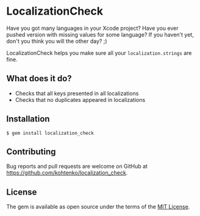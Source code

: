 # LocalizationCheck

Have you got many languages in your Xcode project? Have you ever pushed version with missing values for some language? If you haven't yet, don't you think you will the other day? ;)

LocalizationCheck helps you make sure all your `localization.strings` are fine.

## What does it do?
* Checks that all keys presented in all localizations
* Checks that no duplicates appeared in localizations

## Installation

    $ gem install localization_check

## Contributing

Bug reports and pull requests are welcome on GitHub at https://github.com/kohtenko/localization_check.


## License

The gem is available as open source under the terms of the [MIT License](http://opensource.org/licenses/MIT).

